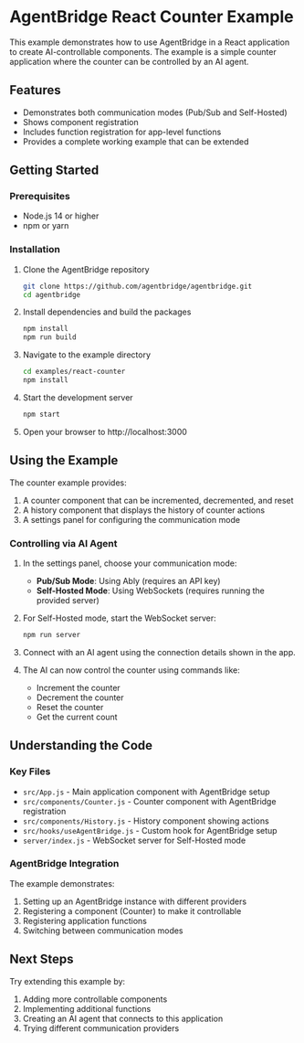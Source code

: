 # AgentBridge React Counter Example

This example demonstrates how to use AgentBridge in a React application to create AI-controllable components. The example is a simple counter application where the counter can be controlled by an AI agent.

## Features

- Demonstrates both communication modes (Pub/Sub and Self-Hosted)
- Shows component registration
- Includes function registration for app-level functions
- Provides a complete working example that can be extended

## Getting Started

### Prerequisites

- Node.js 14 or higher
- npm or yarn

### Installation

1. Clone the AgentBridge repository
   ```bash
   git clone https://github.com/agentbridge/agentbridge.git
   cd agentbridge
   ```

2. Install dependencies and build the packages
   ```bash
   npm install
   npm run build
   ```

3. Navigate to the example directory
   ```bash
   cd examples/react-counter
   npm install
   ```

4. Start the development server
   ```bash
   npm start
   ```

5. Open your browser to http://localhost:3000

## Using the Example

The counter example provides:

1. A counter component that can be incremented, decremented, and reset
2. A history component that displays the history of counter actions
3. A settings panel for configuring the communication mode

### Controlling via AI Agent

1. In the settings panel, choose your communication mode:
   - **Pub/Sub Mode**: Using Ably (requires an API key)
   - **Self-Hosted Mode**: Using WebSockets (requires running the provided server)

2. For Self-Hosted mode, start the WebSocket server:
   ```bash
   npm run server
   ```

3. Connect with an AI agent using the connection details shown in the app.

4. The AI can now control the counter using commands like:
   - Increment the counter
   - Decrement the counter
   - Reset the counter
   - Get the current count

## Understanding the Code

### Key Files

- `src/App.js` - Main application component with AgentBridge setup
- `src/components/Counter.js` - Counter component with AgentBridge registration
- `src/components/History.js` - History component showing actions
- `src/hooks/useAgentBridge.js` - Custom hook for AgentBridge setup
- `server/index.js` - WebSocket server for Self-Hosted mode

### AgentBridge Integration

The example demonstrates:

1. Setting up an AgentBridge instance with different providers
2. Registering a component (Counter) to make it controllable
3. Registering application functions
4. Switching between communication modes

## Next Steps

Try extending this example by:

1. Adding more controllable components
2. Implementing additional functions
3. Creating an AI agent that connects to this application
4. Trying different communication providers 